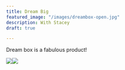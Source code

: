 ```yaml
---
title: Dream Big
featured_image: "/images/dreambox-open.jpg"
description: With Stacey
draft: true

---
```

Dream box is a fabulous product!

![](/images/img_0347.jpg)![](/images/img_0313.jpg)